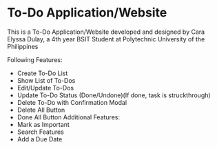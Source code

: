 # To-Do Application/Website

This is a To-Do Application/Website developed and designed by Cara Elyssa Dulay, a 4th year BSIT Student at Polytechnic University of the Philippines

Following Features:
- Create To-Do List
- Show List of To-Dos
- Edit/Update To-Dos
- Update To-Do Status (Done/Undone)(If done, task is struckthrough)
- Delete To-Do with Confirmation Modal
- Delete All Button
- Done All Button
Additional Features:
- Mark as Important
- Search Features
- Add a Due Date
